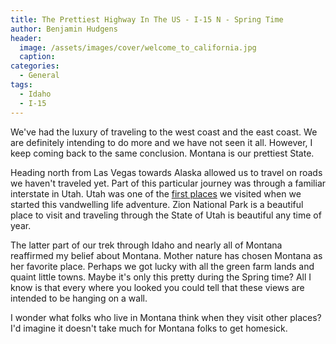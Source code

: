 ```yaml
---
title: The Prettiest Highway In The US - I-15 N - Spring Time
author: Benjamin Hudgens
header:
  image: /assets/images/cover/welcome_to_california.jpg
  caption:
categories:
  - General
tags:
  - Idaho
  - I-15
---
```


We've had the luxury of traveling to the west coast and the east coast.  We are definitely intending to do more and we have not seen it all.  However, I keep coming back to the same conclusion.  Montana is our prettiest State.

Heading north from Las Vegas towards Alaska allowed us to travel on roads we haven't traveled yet.  Part of this particular journey was through a familiar interstate in Utah.  Utah was one of the [first places](asdf.com) we visited when we started this vandwelling life adventure.  Zion National Park is a beautiful place to visit and traveling through the State of Utah is beautiful any time of year.

The latter part of our trek through Idaho and nearly all of Montana reaffirmed my belief about Montana.  Mother nature has chosen Montana as her favorite place.  Perhaps we got lucky with all the green farm lands and quaint little towns.  Maybe it's only this pretty during the Spring time?  All I know is that every where you looked you could tell that these views are intended to be hanging on a wall.

I wonder what folks who live in Montana think when they visit other places?  I'd imagine it doesn't take much for Montana folks to get homesick.  
